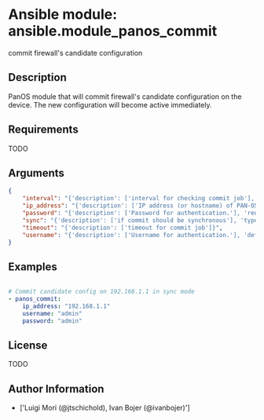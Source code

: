 # Ansible module: ansible.module_panos_commit


commit firewall's candidate configuration

## Description

PanOS module that will commit firewall's candidate configuration on
the device. The new configuration will become active immediately.

## Requirements

TODO

## Arguments

``` json
{
    "interval": "{'description': ['interval for checking commit job'], 'default': 0.5}",
    "ip_address": "{'description': ['IP address (or hostname) of PAN-OS device.'], 'required': True}",
    "password": "{'description': ['Password for authentication.'], 'required': True}",
    "sync": "{'description': ['if commit should be synchronous'], 'type': 'bool', 'default': True}",
    "timeout": "{'description': ['timeout for commit job']}",
    "username": "{'description': ['Username for authentication.'], 'default': 'admin'}",
}
```

## Examples


``` yaml

# Commit candidate config on 192.168.1.1 in sync mode
- panos_commit:
    ip_address: "192.168.1.1"
    username: "admin"
    password: "admin"

```

## License

TODO

## Author Information
  - ['Luigi Mori (@jtschichold), Ivan Bojer (@ivanbojer)']
